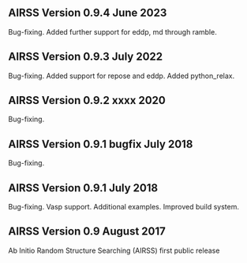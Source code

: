 ## AIRSS Version 0.9.4 June 2023

Bug-fixing. Added further support for eddp, md through ramble.

## AIRSS Version 0.9.3 July 2022

Bug-fixing. Added support for repose and eddp. Added python_relax.

## AIRSS Version 0.9.2 xxxx 2020

Bug-fixing.

## AIRSS Version 0.9.1 bugfix July 2018

Bug-fixing.

## AIRSS Version 0.9.1 July 2018

Bug-fixing. Vasp support. Additional examples. Improved build system.

## AIRSS Version 0.9 August 2017

Ab Initio Random Structure Searching (AIRSS) first public release

